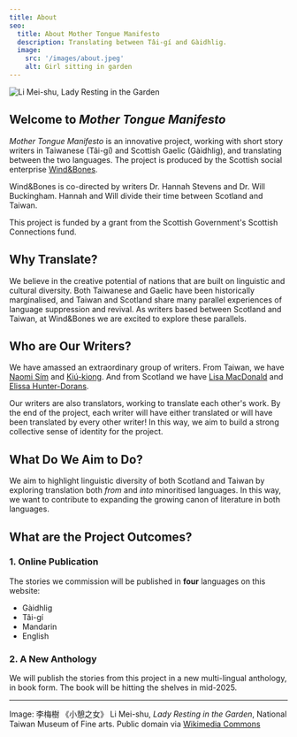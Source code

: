 ```yaml
---
title: About
seo:
  title: About Mother Tongue Manifesto
  description: Translating between Tâi-gí and Gàidhlig.
  image:
    src: '/images/about.jpeg'
    alt: Girl sitting in garden
---
```


![Li Mei-shu, Lady Resting in the Garden](/images/about.jpeg)

## Welcome to _Mother Tongue Manifesto_

_Mother Tongue Manifesto_ is an innovative project, working with short story writers in Taiwanese (Tâi-gí) and Scottish Gaelic (Gàidhlig), and translating between the two languages. The project is produced by the Scottish social enterprise [Wind&Bones](https://www.windandbones.com).

Wind&Bones is co-directed by writers Dr. Hannah Stevens and Dr. Will Buckingham. Hannah and Will divide their time between Scotland and Taiwan.

This project is funded by a grant from the Scottish Government's Scottish Connections fund.

## Why Translate?

We believe in the creative potential of nations that are built on linguistic and cultural diversity. Both Taiwanese and Gaelic have been historically marginalised, and Taiwan and Scotland share many parallel experiences of language suppression and revival. As writers based between Scotland and Taiwan, at Wind&Bones we are excited to explore these parallels.

## Who are Our Writers?

We have amassed an extraordinary group of writers. From Taiwan, we have [Naomi Sím](/naomi) and [Kiú-kiong](/kiukiong). And from Scotland we have [Lisa MacDonald](/lisa) and [Elissa Hunter-Dorans](/elissa).

Our writers are also translators, working to translate each other's work. By the end of the project, each writer will have either translated or will have been translated by every other writer! In this way, we aim to build a strong collective sense of identity for the project.

## What Do We Aim to Do?

We aim to highlight linguistic diversity of both Scotland and Taiwan by exploring translation both _from_ and _into_ minoritised languages. In this way, we want to contribute to expanding the growing canon of literature in both languages.

## What are the Project Outcomes?

### 1. Online Publication

The stories we commission will be published in **four** languages on this website:

- Gàidhlig
- Tâi-gí
- Mandarin
- English

### 2. A New Anthology

We will publish the stories from this project in a new multi-lingual anthology, in book form. The book will be hitting the shelves in mid-2025.

---

Image: 李梅樹 《小憩之女》 Li Mei-shu, _Lady Resting in the Garden_, National Taiwan Museum of Fine arts. Public domain via [Wikimedia Commons](https://commons.wikimedia.org/wiki/File:Lady_Resting_In_The_Garden_,by_Li_Mei-Shu.png)
